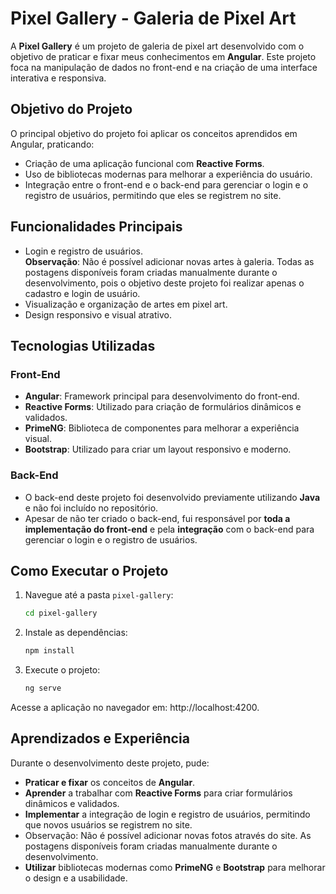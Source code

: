 # Pixel Gallery - Galeria de Pixel Art

A **Pixel Gallery** é um projeto de galeria de pixel art desenvolvido com o objetivo de praticar e fixar meus conhecimentos em **Angular**. Este projeto foca na manipulação de dados no front-end e na criação de uma interface interativa e responsiva.

## Objetivo do Projeto

O principal objetivo do projeto foi aplicar os conceitos aprendidos em Angular, praticando:
- Criação de uma aplicação funcional com **Reactive Forms**.
- Uso de bibliotecas modernas para melhorar a experiência do usuário.
- Integração entre o front-end e o back-end para gerenciar o login e o registro de usuários, permitindo que eles se registrem no site.

## Funcionalidades Principais

- Login e registro de usuários.  
  **Observação**: Não é possível adicionar novas artes à galeria. Todas as postagens disponíveis foram criadas manualmente durante o desenvolvimento, pois o objetivo deste projeto foi realizar apenas o cadastro e login de usuário.
- Visualização e organização de artes em pixel art.
- Design responsivo e visual atrativo.

## Tecnologias Utilizadas

### Front-End
- **Angular**: Framework principal para desenvolvimento do front-end.
- **Reactive Forms**: Utilizado para criação de formulários dinâmicos e validados.
- **PrimeNG**: Biblioteca de componentes para melhorar a experiência visual.
- **Bootstrap**: Utilizado para criar um layout responsivo e moderno.

### Back-End
- O back-end deste projeto foi desenvolvido previamente utilizando **Java** e não foi incluído no repositório. 
- Apesar de não ter criado o back-end, fui responsável por **toda a implementação do front-end** e pela **integração** com o back-end para gerenciar o login e o registro de usuários.

## Como Executar o Projeto

1. Navegue até a pasta `pixel-gallery`:
   ```bash
   cd pixel-gallery
   
2. Instale as dependências:
   ```bash
   npm install
   
3. Execute o projeto:
   ```bash
   ng serve
   
Acesse a aplicação no navegador em: http://localhost:4200.


## Aprendizados e Experiência

Durante o desenvolvimento deste projeto, pude:

- **Praticar e fixar** os conceitos de **Angular**.
- **Aprender** a trabalhar com **Reactive Forms** para criar formulários dinâmicos e validados.
- **Implementar** a integração de login e registro de usuários, permitindo que novos usuários se registrem no site.
- Observação: Não é possível adicionar novas fotos através do site. As postagens disponíveis foram criadas manualmente durante o desenvolvimento.
- **Utilizar** bibliotecas modernas como **PrimeNG** e **Bootstrap** para melhorar o design e a usabilidade.
  
